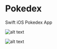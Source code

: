 # Pokedex
Swift iOS Pokedex App

![alt text](http://i.imgur.com/YEzbgnt.png)

![alt text](http://i.imgur.com/KrQfhr3.png)
